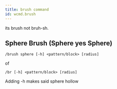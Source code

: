 ```yaml
---
title: brush command
id: wcmd.brush
---
```

its brush not bruh-sh.
<h2> Sphere Brush (Sphere yes Sphere) </h2>

```
/brush sphere [-h] <pattern/block> [radius]
```
of
```
/br [-h] <pattern/block> [radius]
```

Adding -h makes said sphere hollow 